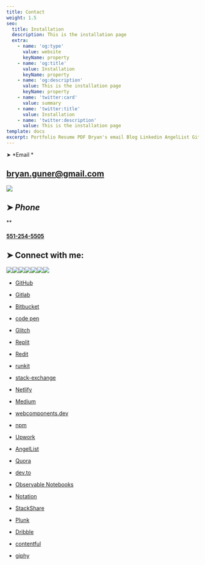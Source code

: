 ```yaml
---
title: Contact
weight: 1.5
seo:
  title: Installation
  description: This is the installation page
  extra:
    - name: 'og:type'
      value: website
      keyName: property
    - name: 'og:title'
      value: Installation
      keyName: property
    - name: 'og:description'
      value: This is the installation page
      keyName: property
    - name: 'twitter:card'
      value: summary
    - name: 'twitter:title'
      value: Installation
    - name: 'twitter:description'
      value: This is the installation page
template: docs
excerpt: Portfolio Resume PDF Bryan's email Blog Linkedin AngelList GitHub bgoonz
---
```

➤ \*Email                          \*

## &#xA;[](https://github.com/bgoonz#bryangunergmailcom)[bryan.guner@gmail.com](https://github.com/bgoonz#)

[![](https://raw.githubusercontent.com/andreasbm/readme/master/assets/lines/colored.png)](https://github.com/bgoonz#\_phone\_)

## [](https://github.com/bgoonz#-phone)➤ *Phone*

\*\*

#### [](https://github.com/bgoonz#551-254-5505)[551-254-5505](https://github.com/bgoonz/bgoonz/blob/master/551-254-5505)

## [](https://github.com/bgoonz#-connect-with-me)➤ Connect with me:

[![](https://camo.githubusercontent.com/987e9d7d7e70f98c5cd1d613add6ef56bcab60a8eda9e3df9f4f505b611ff773/68747470733a2f2f696d672e69636f6e73382e636f6d2f636f6c6f722f39362f3030303030302f676d61696c2e706e67)](mailto:bryan.guner@gmail.com)[![](https://camo.githubusercontent.com/6acccefe72a9ad3380c0802e7a78988adad9d186eefff43b715bd7d7d07dc52a/68747470733a2f2f696d672e69636f6e73382e636f6d2f636f6c6f722f39362f3030303030302f66616365626f6f6b2e706e67)](https://www.facebook.com/bryan.guner/)[![](https://camo.githubusercontent.com/a6a76173a04df8b3239debac70858c0d8bebd8d882b6572a0419cff3f51a2fc3/68747470733a2f2f696d672e69636f6e73382e636f6d2f636f6c6f722f39362f3030303030302f747769747465722d737175617265642e706e67)](https://twitter.com/bgooonz)[![](https://camo.githubusercontent.com/aec347ccecfb57c504334b6723d26a419c1e7a871d467603d0a301272d5ac329/68747470733a2f2f696d672e69636f6e73382e636f6d2f636f6c6f722f39362f3030303030302f796f75747562652e706e67)](https://www.youtube.com/channel/UC9-rYyUMsnEBK8G8fCyrXXA/videos)[![](https://camo.githubusercontent.com/13b4ab64e1a639ef039c1688b03c7a1a0aaa875a1858fa56888aa09c492aac6a/68747470733a2f2f696d672e69636f6e73382e636f6d2f636f6c6f722f39362f3030303030302f696e7374616772616d2d6e65772e706e67)](https://www.instagram.com/bgoonz/?hl=en)[![](https://camo.githubusercontent.com/4d14fb643e9f849728e8157811f502e1f146b7a2766a4c0a90e22afe106c0fbd/68747470733a2f2f696d672e69636f6e73382e636f6d2f636f6c6f722f39362f3030303030302f70696e7465726573742d2d76312e706e67)](https://www.pinterest.com/bryanguner/\_saved/)[![](https://camo.githubusercontent.com/4f660401d8469647f004f5740254c81a657f48d4c55a635be05ffb196c2be320/68747470733a2f2f696d672e69636f6e73382e636f6d2f636f6c6f722f39362f3030303030302f6c696e6b6564696e2e706e67)](https://www.linkedin.com/in/bryan-guner-046199128/) 

*   [GitHub](https://github.com/bgoonz)

*   [Gitlab](https://gitlab.com/bryan.guner.dev)

*   [Bitbucket](https://bitbucket.org/bgoonz/)

*   [code pen](https://codepen.io/bgoonz)

*   [Glitch](https://glitch.com/@bgoonz)

*   [Replit](https://repl.it/@bgoonz/)

*   [Redit](https://www.reddit.com/user/bgoonz1)

*   [runkit](https://runkit.com/bgoonz)

*   [stack-exchange](https://meta.stackexchange.com/users/936785/bryan-guner)

*   [Netlify](https://app.netlify.com/user/settings#profile)

*   [Medium](https://bryanguner.medium.com/)

*   [webcomponents.dev](https://webcomponents.dev/user/bgoonz)

*   [npm](https://www.npmjs.com/~bgoonz11)

*   [Upwork](https://www.upwork.com/freelancers/~01bb1a3627e1e9c630?viewMode=1\&s=1110580755057594368)

*   [AngelList](https://angel.co/u/bryan-guner)

*   [Quora](https://www.quora.com/q/webdevresourcehub?invite_code=qwZOqbpAhgQ6hjjGl8NN)

*   [dev.to](https://dev.to/bgoonz)

*   [Observable Notebooks](https://observablehq.com/@bgoonz?tab=profile)

*   [Notation](https://www.notion.so/Overview-Of-Css-5d88b0bc9a73422a9be1481d599a56ba)

*   [StackShare](https://stackshare.io/bryanguner)

*   [Plunk](http://plnkr.co/account/plunks)

*   [Dribble](https://dribbble.com/bgoonz4242?onboarding=true)

*   [contentful](https://app.contentful.com/spaces/lelpu0ihaz11/assets?id=MocOPmmNliLn6PPv)

*   [giphy](https://giphy.com/channel/bryanguner)



